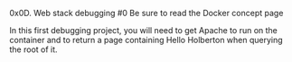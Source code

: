 0x0D. Web stack debugging #0
Be sure to read the Docker concept page

In this first debugging project, you will need to get Apache to run on the container and to return a page containing Hello Holberton when querying the root of it.
